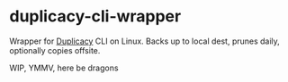 # duplicacy-cli-wrapper

Wrapper for [Duplicacy](duplicacy.com) CLI on Linux.
Backs up to local dest, prunes daily, optionally copies offsite.
  
  
WIP, YMMV, here be dragons
